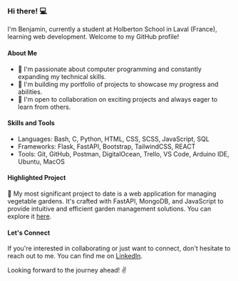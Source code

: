 ### Hi there! 💻

I'm Benjamin, currently a student at Holberton School in Laval (France), learning web development. Welcome to my GitHub profile!

#### About Me

- 🌱 I'm passionate about computer programming and constantly expanding my technical skills.
- 💼 I'm building my portfolio of projects to showcase my progress and abilities.
- 👥 I'm open to collaboration on exciting projects and always eager to learn from others.

#### Skills and Tools

- Languages: Bash, C, Python, HTML, CSS, SCSS, JavaScript, SQL
- Frameworks: Flask, FastAPI, Bootstrap, TailwindCSS, REACT 
- Tools: Git, GitHub, Postman, DigitalOcean, Trello, VS Code, Arduino IDE, Ubuntu, MacOS

#### Highlighted Project

🌿 My most significant project to date is a web application for managing vegetable gardens. It's crafted with FastAPI, MongoDB, and JavaScript to provide intuitive and efficient garden management solutions. You can explore it [here](https://github.com/benjaminvandammeholberton/Garden-Companion_API).

#### Let's Connect

If you're interested in collaborating or just want to connect, don't hesitate to reach out to me. You can find me on [LinkedIn]([link_to_linkedin](https://www.linkedin.com/in/benjamin-vandamme-6084aa262/)https://www.linkedin.com/in/benjamin-vandamme-6084aa262/).

Looking forward to the journey ahead! ✌️
